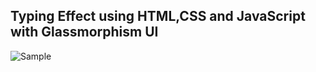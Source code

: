 ## Typing Effect using HTML,CSS and JavaScript with Glassmorphism UI

![Sample](https://user-images.githubusercontent.com/57444962/132371976-cde4091a-13cd-4e31-9155-0f975cea09c0.png)
